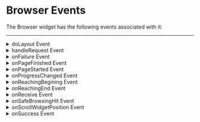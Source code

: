                                 


Browser Events
==============

The Browser widget has the following events associated with it:

* * *


<details close markdown="block"><summary>doLayout Event</summary>

* * *

This event is invoked for every widget when the widget position and dimensions are computed.

### Syntax
```

doLayout()
```

### Read/Write

Read + Write

### Remarks

This event is invoked for all the widgets placed inside flex containers. This event is invoked in the order in which the widgets are added to the widget hierarchy and expect the frame property of the widget is calculated and available for use within this event.

This event is used to set the layout properties of child widgets in the relation to self and peer widgets whose layout is not yet performed.

The number of times this event invoked may vary per platform. It is not recommended to write business logic assuming that this function is invoked only once when there is a change in positional or dimensional properties. This event will not trigger when transformations are applied though widget is moved or scaled or rotated from its original location.

### Example

```

//Sample code to set doLayout event callback to a button widget.
/*This code changes the top property of button2 and makes it appear below button1.*/
myForm.button1.doLayout=doLayoutButton1;

function doLayoutButton1(){
      
    myForm.button2.top = myForm.button1.frame.height;
}
```

### Platform Availability

*   iOS
*   Android
*   Windows
*   SPA

* * *

</details>
<details close markdown="block"><summary>handleRequest Event</summary>

* * *

An event callback which gets invoked by the platform before browser widget navigates to a new URL.

### Syntax
```

handleRequest()
```

### Optional Parameters

eventobject

Optional. A unique Id that identifies the browser widget.

params

Optional. An object that identifies the url parameters as key-values pair.

Following are the parameters of the object.

> **_originalURL \[String\]_ - Optional**
> 
> Specifies the original url.
> 
> **q_ueryParams\[Object\]_ - Optional**
> 
> Specifies the dictionary containing the query parameters passed to the URL as key, values in the dictionary.
> 
> **_requestMethod\[String\]_ - Optional** - Supported only on iOS
> 
> Specifies the request method type. Following are the available options:
> 
> > *   Constants.BROWSER\_REQUEST\_METHOD\_GET
> > *   Constants.BROWSER\_REQUEST\_METHOD\_POST
> 
> **_header\[JSObject\]_ - Optional** - Supported only on iOS
> 
> Specifies a dictionary containing all the HTTP header fields.

### Read/Write

Write only

### Remarks

This is useful in scenarios where the developer wants to keep track of the URLs that the browser field navigates to. For example, in a payment flow (that is, being executed inside a browser widget) on successful redirection to a payment confirmation page the developer would like to take the user to a new native form.

On iOS platform, whenever handleRequest is set to browser and request comes to browser widget to load the url or.html, then before loading the content, handle request is called. Also, whenever a user selects any hyperlink then also handleRequest is called.

The return value from this function determines how the browser widget handles the original request. If a false value is returned, then the browser widget continues navigation to the original URL and if the true value is returned then the developer has to handle the request.

The handleRequest event is not triggered for the web pages that change the HTML content dynamically within the same page. For example, SPA apps.

The handleRequest event is not triggered for the bookmark navigation on the same page in the Android platform.

### Example

```

//The below function is the call back for handleRequest event
function handleRequestCallback(browserWidget, params) {
    voltmx.print("handleRequest event triggered");
    voltmx.print("Original URL" + params["originalURL"]);
    voltmx.print("Request Method" + params["requestMethod"]);
    voltmx.print("Header" + JSON.stringify(params["header"]));
    //Ignore this request and continue loading other URLs.
    return false;
    //If false is returned, platform will load the originalurl in the browser widget.
}

frmobj.brw1.handleRequest = handleRequestCallback
```

### Platform Availability

*   iPhone
*   iPad
*   Android
*   Windows

* * *

</details>
<details close markdown="block"><summary>onFailure Event</summary>

* * *

An event callback which gets invoked by the platform when the given URL fails to load. The behavior of this callback has changed in Iris 7.3 and may require changes to your code, particularly the addition of the errorObject parameter.

### Syntax
```

onFailure()
```

### Optional Parameters

eventObject

Required. A unique Id that identifies the browser widget.

errorObject

Required. An object that provides details for the error. See Remarks for possible values. This value is new in Iris 7.3.

### Read/Write

Read + Write

### Remarks

The errorObject is a dictionary object that has these predefined keys:

*   errorCode - the VoltMX error code
*   errorMessage – error message
*   errorDetails – platform specific error details
*   httpStatusCode - Actual HTTP status code. For iOS this will be set to -1.

All errors reported by this callback:

  
| Error Code | Error Message | Android | Windows | iOS |
| --- | --- | --- | --- | --- |
| 1000 | Unknown error while connecting. The platform cannot differentiate between network errors, The platform reports error code 1000 by default. | ERROR\_UNKNOWN | Unknown InternalServerError OperationCanceled UnexpectedClientError UnexpectedStatusCode | ErrorUnknown |
| 1001 | Cannot connect to host. | ERROR\_CONNECT ERROR\_HOST\_LOOKUP | CannotConnect, ConnectionAborted, ConnectionReset, Disconnected, ServiceUnavailable ServerUnreachable NotFound, HostNameNotResolved | ErrorCannotConnectToHost ErrorDNSLookupFailed ErrorCannotFindHost, ErrorRedirectToNonExistentLocation |
| 1002 | Input Stream Related Errors | ERROR\_IO |   | ErrorRequestBodyStreamExhausted |
| 1003 | Permission Related | ERROR\_AUTHENTICATION ERROR\_PROXY\_AUTHENTICATION ERROR\_UNSUPPORTED\_AUTH\_SCHEME | Unauthorized PaymentRequired UseProxy Forbidden ProxyAuthenticationRequired | ErrorUserAuthenticationRequired |
| 1004 | Invalid input url | ERROR\_BAD\_URL ERROR\_UNSUPPORTED\_SCHEME | RequestEntityTooLarge RequestUriTooLong | ErrorBadURL, ErrorUnsupportedURL |
| 1005 | Invalid method provided |   | MethodNotAllowed NotImplemented |   |
| 1006 | File Errors | ERROR\_FILE ERROR\_FILE\_NOT\_FOUND |   | ErrorFileDoesNotExist, ErrorFileIsDirectory, ErrorNoPermissionsToReadFile, ErrorDataLengthExceedsMaximum |
| 1007 | Device Connectivity related issues |   |   | ErrorNetworkConnectionLost, ErrorNotConnectedToInternet ErrorDataNotAllowed ErrorCallIsActive ErrorInternationalRoamingOff |
| 1008 | Request failed. |   | BadRequest Conflict ExpectationFailed PreconditionFailed |   |
| 1009 | Invalid Server Response |   | ErrorHttpInvalidServerResponse |   |
| 1010 | Request timed out. | ERROR\_TIMEOUT | RequestTimeout, Timeout |   |
| 1011 | User Canceled |   |   | ErrorBadServerResponse ErrorCannotParseResponse ErrorCannotDecodeRawData, ErrorCannotDecodeContentData ErrorBadServerResponse |
| 1012 | Redirection related Errors | ERROR\_REDIRECT\_LOOP | HttpsToHttpOnRedirection, HttpToHttpsOnRedirection, MovedPermanently RedirectFailed SeeOther TemporaryRedirect UnexpectedRedirection | ErrorHTTPTooManyRedirects |
| 1013 | Too many requests during this load | ERROR\_TOO\_MANY\_REQUESTS |   |   |
| 1014 | User canceled authentication |   |   | ErrorUserCancelledAuthentication |
| 1015 | App transport security requires secure connection |   |   | ErrorAppTransportSecurityRequiresSecureConnection |
| 1016 | Resource related Errors |   | Found Gone MultipleChoices NotModified RequestedRangeNotSatisfiable LengthRequired NotAcceptable UnsupportedMediaType | ErrorResourceUnavailable, ErrorZeroByteResource |
| 1018 | SSL related error | ERROR\_FAILED\_SSL\_HANDSHAKE | CertificateCommonNameIsIncorrect, CertificateContainsErrors, CertificateExpired, CertificateIsInvalid, CertificateRevoked, CertificateRevoked | ErrorSecureConnectionFailed,  ErrorServerCertificateHasBadDate,  ErrorServerCertificateUntrusted,  ErrorServerCertificateHasUnknownRoot,  ErrorServerCertificateNotYetValid,  ErrorClientCertificateRejected,  ErrorClientCertificateRequired,  ErrorCannotLoadFromNetwork |

This event is called only for the given request URL, but not for the subsequent web navigation request failures.

This event is also not called when [htmlString](Browser_Properties.md#htmlString) is set to the web widget.

### Example

```

// This function is the callback for the onFailure event that checks for iOS native error -999
function onFailureCallback(eventObj, error) {
	if (error.errorCode !== 1011) { 
		// native error -999 is mapped to error 1011.
		voltmx.print("Unable to display report.");
	}
}
frmBrowser.myBrowser.onFailure=onFailureCallback;				
```

### Platform Availability

*   iOS
*   Android
*   Windows

Not available on SPA

* * *

</details>
<details close markdown="block"><summary>onPageFinished Event</summary>

* * *

This event is sent when a page is finished loading.

### Syntax
```

onPageFinished (eventobject, params)
```

### Parameters

eventobject

Optional. A unique Id that identifies the browser widget.

params

Optional. An object that identifies the url parameters as key-values pair. See Remarks for possible values.

### Remarks

The following are the parameters of the params object.

_originalURL \[String\] - Optional_

Specifies the original url.

_queryParams\[Object\] - Optional_

Specifies the dictionary containing the query parameters passed to the URL as key, values in the dictionary.

### Example

```

Form2.brw1.onPageFinished = onPageFinishedCallback;

function onPageFinishedCallback(eventobject, params) {

    voltmx.print("The eventobject is: " + eventobject + "@@@@ params are: " + params);
}

```

### Platform Availability

*   iOS
*   Android
*   Windows

* * *

</details>
<details close markdown="block"><summary>onPageStarted Event</summary>

* * *

This event is sent when a page starts loading.

### Syntax
```

onPageStarted (eventObject, params)
```

### Parameters

eventObject

Optional. A unique Id that identifies the browser widget.

params

Optional. An object that identifies the url parameters as key-values pair. See Remarks for possible values.

### Remarks

The following are the parameters of the params object.

_originalURL \[String\] - Optional_

Specifies the original url.

_queryParams\[Object\] - Optional_

Specifies the dictionary containing the query parameters passed to the URL as key, values in the dictionary.

### Example

```

Form2.brw1.onPageStarted = onPageStartedCallback;

function onPageStartedCallback(eventobject, params) {

    voltmx.print("The eventobject is: " + eventobject + "@@@@ params are: " + params);
}

```

Platform Availability

*   iOS
*   Android
*   Windows

* * *

</details>
<details close markdown="block"><summary>onProgressChanged Event</summary>

* * *

The onProgressChanged callback event shows you the progress of the page loading in the Browser Widget. The platform invokes the event when the page is loading.

### Syntax
```

onProgressChanged
```

### Read/Write

Read + Write

### Remarks

When you set the onProgressChanged event in the Browser Widget, the progress value of the loading page is passed as a parameter to the callback.

### Example

```

// The following function is the callback for onProgressChanged event
function onProgessChangedCallback(progress) {
    alert("Progress value -" + progress);
}

frmBrowser.myBrowser.onProgressChanged = onProgessChangedCallback;
```

### Platform Availability

*   Available in the IDE
*   Available only on the Android platform.

* * *

</details>
<details close markdown="block"><summary>onReachingBegining Event</summary>

* * *

Specifies the scrolling events which gets called when scrolling reaches beginning of the widget.

### Syntax
```

onReachingBegining()
```

### Optional Parameters

browser

Handle to the widget reference.

scrollDirection - Mandatory

Specifies the direction in which the scroll box must scroll. Following are the available options:

*   SCROLL\_VERTICAL: Specifies the browser must scroll vertical direction.
*   SCROLL\_BOTH: Specifies the browser must scroll in both horizontal and vertical direction.

> **_Note:_** To set the value through code, prefix the option with _constants._ such as _**constants.<option>**_.

### Read/Write

Read + Write

### Example

```

//Sample code to set onReachingBeginning event callback to a Browser widget.

frmBrowser.myBrowser.scrollingEvents={
        onReachingBeginning: onReachingBeginningCallBCk
    };
function onReachingBeginningCallBCk (webwidget, scrollDirection) {
    alert("onReachingBegining event triggered");
}  

```

### Platform Availability

Available on iPad platform.

* * *

</details>
<details close markdown="block"><summary>onReachingEnd Event</summary>

* * *

Specifies the scrolling events which gets called when scrolling reaches the end of the widget.

### Syntax
```

onReachingEnd()
```

### Optional Parameters

browser

Handle to the widget reference.

scrollDirection - Mandatory

Specifies the direction in which the scroll box must scroll. Following are the available options:

*   SCROLL\_VERTICAL: Specifies the browser must scroll vertical direction.
*   SCROLL\_BOTH: Specifies the browser must scroll in both horizontal and vertical direction.

> **_Note:_** To set the value through code, prefix the option with _constants._ such as _**constants.<option>**_.

### Read/Write

Read + Write

### Example

```

//Sample code to set onReachingEnd event callback to a Browser widget.

frmBrowser.myBrowser.scrollingEvents={
        onReachingEnd: onReachingEndCallBCk
    };
function onReachingEndCallBCk (webwidget, scrollDirection) {
    alert("onReachingEnd event triggered");
}  

```

### Platform Availability

Available on iPad platform.

* * *

</details>
<details close markdown="block"><summary>onReceive Event</summary>

* * *

This event is triggered whenever a page is loaded that has an event callback such as digest authentication.

### Handler signature

onReceive (eventType)

### Parameters

eventType

Required. The constant that identifies the event type. See Remarks for possible values.

### Remarks

The only possible value for eventType is constants.WEBWIDGET\_RECEIVE\_TYPE\_HTTP\_AUTH

### Example

```

Form2.brw1.onReceive = onReceiveCallback;

function onReceiveCallback(eventtype) {

    voltmx.print("The event type is: " + eventtype);
}
```

### Platform Availability

*   Android
    

* * *

</details>
<details close markdown="block"><summary>onSafeBrowsingHit Event</summary>

* * *

This event registers a callback that notifies the application that a loading URL has been flagged by **Safe Browsing**. If this event callback is not registered, the application displays a default interstitial page.

### Handler signature

onSafeBrowsingHit()

### Parameters

*   **browserwidgetref** \[widgetref\]: This parameter provides the widget reference of the Browser widget that has triggered the **onSafeBrowsingHit** event.
*   **requestUrl**\[String\]: This parameter provides the URL which triggered the _onSafeBrowsingHit_ event.
*   **threatType** \[Number\]: This parameter specifies the reason why the _requestUrl_ parameter is a threat.  
      
    The following constant are applicable for this parameter:  
    *   _constants.BROWSER\_SAFE\_BROWSING\_THREAT\_UNKNOWN_
    *   _constants.BROWSER\_SAFE\_BROWSING\_THREAT\_MALWARE_
    *   _constants.BROWSER\_SAFE\_BROWSING\_THREAT\_PHISHING_
    *   _constants.BROWSER\_SAFE\_BROWSING\_THREAT\_UNWANTED\_SOFTWARE_

### Remarks

*   You should use the **onSafeBrowsingHit** callback and the [setSafeBrowsingResponse](Browser_Methods.md#setSafeBrowsingResponse) Method together to create a custom interstitial page when the Browser widget loads a flagged URL.

### Example

```

/*Sample snippet for creating a custom interstitial flexContainer inside the form:frmBrowser with the browser widget:myBrowser*/
//setting safebrowsing hit callback
frmBrowser.myBrowser.onSafeBrowsingHit = onSafeBrowsingHitForCustomInterstition;
var reqUrl;

function onSafeBrowsingHitForCustomInterstition(widget, requestUrl, threatType) {
    reqUrl = requestUrl; //getting SafeBrowsingPrivacyPolicyUrl to display the link in custom interstitial page.
    var doc = voltmx.ui.BrowserSettings.getSafeBrowsingPrivacyPolicyUrl();
    frmBrowser.richtext.text = "&lt;p&gt;Its a custom message for Google Safe Browsing which has detected malware." + "&lt;a href=" + doc + "&gt;&lt;font color=\"blue\"&gt;Learn more/font&gt;&lt;/a&gt;&lt;/p&gt;";
    //making the interstitial flexContainer visible in onSafeBrowsingHit event callback.
    frmBrowser.flexCustomInterstition.isVisible = true;
}

function proceed_button_click(eventobject) { //making the interstitial flexContainer invisible after clicking proceed button
    frmBrowser.flexCustomInterstition.isVisible = false;
    frmBrowser.browserID.setSafeBrowsingResponse(reqUrl, constants.BROWSER_SET_SAFEBROWSING_RESPONSE_PROCEED);
}

function backtosafety_button_click(eventobject) { //making custom interstitial flexContainer invisible after clicking backtosafety button.
    frmBrowser.flexCustomInterstition.isVisible = false;
    frmBrowser.browserID.setSafeBrowsingResponse(reqUrl, constants.BROWSER_SET_SAFEBROWSING_RESPONSE_BACKTOSAFETY);
}
```

The screenshot of the custom interstitial FlexContainer created by using the Example code is as follows.

![](Resources/Images/browserInterstition_406x218.png)

### Platform Availability

*   Android(API Level 27 and later)

* * *

</details>
<details close markdown="block"><summary>onScrollWidgetPosition Event</summary>

* * *

This event callback is invoked by the platform when the widget location position gets changed on scrolling. The onScrollWidgetPosition event returns the positional coordinates of the widget's location with respect to the screen (screenX and screenY) and the parent container (frameX and frameY). This event is invoked asynchronously, and is not available for FlexForm widget.

### Syntax

onScrollWidgetPosition()

### Read/Write

Read + Write

### Example

```

var LabelWdg = new voltmx.ui.Label(basicConf, layoutConf, pspConf);
form.add(LabelWdg);
LabelWdg.onScrollWidgetPosition = onScrollWidgetPositionCallBack;

function onScrollWidgetPositionCallBack(wdg, screenX, screenY, frameX, frameY) { //wdg : Widget that is registered for onScrollWidgetPosition.
    /*screenX : Position of widget with respect to 
the screen's X - coordinates (after downsizing the navigation bar and status bar).*/
    /*screenY : Position of widget with respect to the screen's Y - 
coordinates (after downsizing the navigation bar and status bar).*/
    //frameX : Position of widget with respect to parent container's X- coordinates.
    //frameY : Position of widget with respect to parent container's Y- coordinates.
}
```

### Platform Availability

*   Not Accessible from IDE
*   Android, iOS, SPA, and Windows

* * *

</details>
<details close markdown="block"><summary>onSuccess Event</summary>

* * *

An event callback which gets invoked by the platform when the given request URL is successful in loading the data.

### Syntax
```

onSuccess()
```

### Read/Write

Read + Write

### Remarks

This event is called every time the page is loaded. This event is not called when [.htmlString](Browser_Properties.md#htmlString) is set to the web widget.

This event gets called whenever the URL is loaded, or you navigate from one URL to another, or the browser URL internally redirects to another URL. This event is also called whenever the content is loaded, and when a URL contains any third party content using an iframe.

### Example

```

//Sample code to set a callback to onSuccess event of a Browser widget.  
  
frmBrowser.myBrowser.onSuccess= onSuccessCallback;

function onSuccessCallback(browser) {

   alert("onSuccess event triggered");
}
```

For more information about defining an action sequence for this event, see _Event Editor_ in the _VoltMX IrisUser Guide_.

### Platform Availability

Available on all platforms except Desktop Web, and SPA.

* * *

